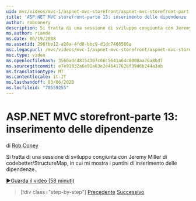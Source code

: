 ```yaml
---
uid: mvc/videos/mvc-1/aspnet-mvc-storefront/aspnet-mvc-storefront-part-13-dependency-injection
title: 'ASP.NET MVC storefront-parte 13: inserimento delle dipendenze | Microsoft Docs'
author: robconery
description: Si tratta di una sessione di sviluppo congiunta con Jeremy Miller di codebetter/StructureMap, in cui mi mostra i puntini di inserimento delle dipendenze.
ms.author: riande
ms.date: 06/19/2008
ms.assetid: 296fbe12-a28a-4fd8-bbc9-d1dc7468566a
msc.legacyurl: /mvc/videos/mvc-1/aspnet-mvc-storefront/aspnet-mvc-storefront-part-13-dependency-injection
msc.type: video
ms.openlocfilehash: 3560adc48154307c66c5641a64c8008aa76a8bd7
ms.sourcegitcommit: e7e91932a6e91a63e2e46417626f39d6b244a3ab
ms.translationtype: MT
ms.contentlocale: it-IT
ms.lasthandoff: 03/06/2020
ms.locfileid: "78559255"
---
```

# <a name="aspnet-mvc-storefront-part-13-dependency-injection"></a>ASP.NET MVC storefront-parte 13: inserimento delle dipendenze

di [Rob Coney](https://github.com/robconery)

Si tratta di una sessione di sviluppo congiunta con Jeremy Miller di codebetter/StructureMap, in cui mi mostra i puntini di inserimento delle dipendenze.

[&#9654;Guarda il video (58 minuti)](https://channel9.msdn.com/Blogs/ASP-NET-Site-Videos/aspnet-mvc-storefront-part-13-dependency-injection)

> [!div class="step-by-step"]
> [Precedente](aspnet-mvc-storefront-part-12-mocking.md)
> [Successivo](aspnet-mvc-storefront-part-14-rich-client-interaction.md)
